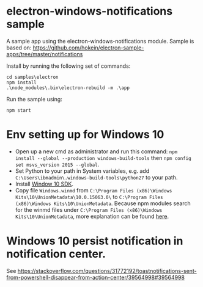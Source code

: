 # electron-windows-notifications sample

A sample app using the electron-windows-notifications module.
Sample is based on: https://github.com/hokein/electron-sample-apps/tree/master/notifications

Install by running the following set of commands:

```
cd samples\electron
npm install
.\node_modules\.bin\electron-rebuild -m .\app
```

Run the sample using:

```
npm start
```

# Env setting up for Windows 10
- Open up a new cmd as administrator and run this command:
  `npm install --global --production windows-build-tools`
  then 
  `npm config set msvs_version 2015 --global`. 
- Set Python to your path in System variables, e.g. add `C:\Users\ibmadmin\.windows-build-tools\python27` to your path.
- Install [Window 10 SDK](https://developer.microsoft.com/en-us/windows/downloads/windows-10-sdk).
- Copy file `Windows.winmd` from `C:\Program Files (x86)\Windows Kits\10\UnionMetadata\10.0.15063.0\` to `C:\Program Files (x86)\Windows Kits\10\UnionMetadata`. Because npm modules search for the winmd files under `C:\Program Files (x86)\Windows Kits\10\UnionMetadata`, more explanation can be found [here](https://github.com/NodeRT/NodeRT/issues/65#issuecomment-303938757).

# Windows 10 persist notification in notification center.
See https://stackoverflow.com/questions/31772192/toastnotifications-sent-from-powershell-disappear-from-action-center/39564998#39564998


